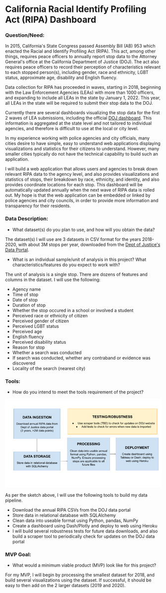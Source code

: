 #  California Racial Identify Profiling Act (RIPA) Dashboard

### Question/Need:

In 2015, California's State Congress passed Assembly Bill (AB) 953 which enacted the Racial and Identify Profiling Act (RIPA). This act, among other things, requires peace officers to annually report stop data to the Attorney General's office at the California Department of Justice (DOJ). The act also requires peace officers to record their perception of characteristics relevant to each stopped person(s), including gender, race and ethnicity, LGBT status, approximate age, disability and English fluency. 

Data collection for RIPA has proceeded in waves, starting in 2018, beginning with the Law Enforcement Agencies (LEAs) with more than 1000 officers, and expanding to include all LEAs in the state by January 1, 2022. This year, all LEAs in the state will be required to submit their stop data to the DOJ. 

Currently there are several dashboards visualizing the stop data for the first 2 waves of LEA submissions, including the official [DOJ dashboard](https://openjustice.doj.ca.gov/exploration/stop-data). This information is aggregated at the state level and not tailored to individual agencies, and therefore is difficult to use at the local or city level. 

In my experience working with police agencies and city officials, many cities desire to have simple, easy to understand web applications displaying visualizations and statistics for their citizens to understand. However, many smaller cities typically do not have the technical capability to build such an application.

I will build a web application that allows users and agencies to break down relevant RIPA data to the agency level, and also provides visualizations and statistics of stops, their breakdown by race, ethnicity, and identity, and also provides coordinate locations for each stop. This dashboard will be automatically updated annually when the next wave of RIPA data is rolled out. My hope is that the web application can be embedded or linked by police agencies and city councils, in order to provide more information and transparency for their residents.

### Data Description:

* What dataset(s) do you plan to use, and how will you obtain the data?

The dataset(s) I will use are 3 datasets in CSV format for the years 2018-2020, with about 3M stops per year, downloaded from the [Dept of Justice's Data Portal](https://openjustice.doj.ca.gov/data). 

* What is an individual sample/unit of analysis in this project? What characteristics/features do you expect to work with?

The unit of analysis is a single stop. There are dozens of features and columns in the dataset. I will use the following:

* Agency name
* Time of stop
* Date of stop
* Duration of stop
* Whether the stop occured in a school or involved a student
* Perceived race or ethnicity of citizen
* Perceived gender of citizen
* Perceived LGBT status
* Perceived age
* English fluency
* Perceived disability status
* Reason for stop
* Whether a search was conducted
* If search was conducted, whether any contraband or evidence was discovered
* Locality of the search (nearest city)

### Tools:

* How do you intend to meet the tools requirement of the project?

![Data pipeline](/eng/project/images/pipeline.png)

As per the sketch above, I will use the following tools to build my data pipeline. 

* Download the annual RIPA CSVs from the DOJ data portal
* Store data in relational database with SQLAlchemy
* Clean data into useable format using Python, pandas, NumPy
* Create a dashboard using Dash/Plotly and deploy to web using Heroku
* I will build several robustness tests for future data downloads, and also build a scraper tool to periodically check for updates on the DOJ data portal

### MVP Goal:

* What would a minimum viable product (MVP) look like for this project?

For my MVP, I will begin by processing the smallest dataset for 2018, and build several visualizations using the dataset. If successful, it should be easy to then add on the 2 larger datasets (2019 and 2020).